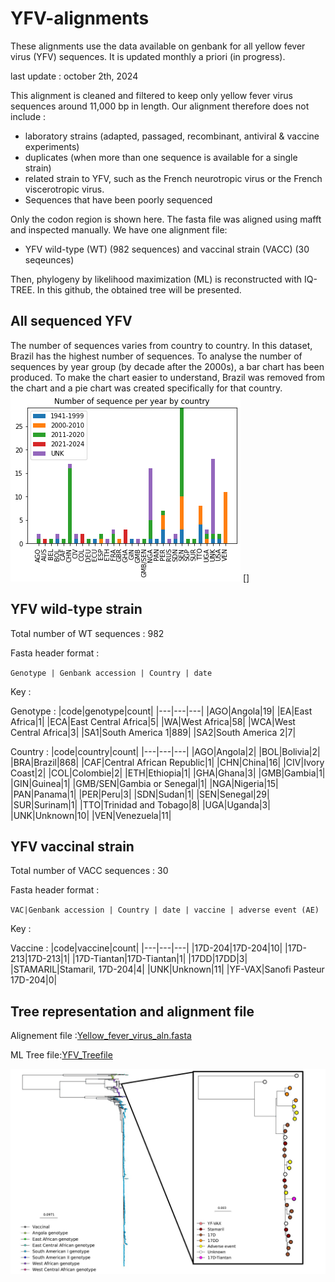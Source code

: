 # YFV-alignments
These alignments use the data available on genbank for all yellow fever virus (YFV) sequences. It is updated monthly a priori (in progress).

last update : october 2th, 2024 

This alignment is cleaned and filtered to keep only yellow fever virus sequences around 11,000 bp in length. Our alignment therefore does not include :
* laboratory strains (adapted, passaged, recombinant, antiviral & vaccine experiments)
* duplicates (when more than one sequence is available for a single strain)
* related strain to YFV, such as the French neurotropic virus or the French viscerotropic virus.
* Sequences that have been poorly sequenced

Only the codon region is shown here. The fasta file was aligned using mafft and inspected manually. We have one alignment file:
* YFV wild-type (WT) (982 sequences) and vaccinal strain (VACC) (30 seqeunces)

Then, phylogeny by likelihood maximization (ML) is reconstructed with IQ-TREE. In this github, the obtained tree will be presented. 

## All sequenced YFV 
The number of sequences varies from country to country. In this dataset, Brazil has the highest number of sequences. To analyse the number of sequences by year group (by decade after the 2000s), a bar chart has been produced. To make the chart easier to understand, Brazil was removed from the chart and a pie chart was created specifically for that country.
![image](https://github.com/Snseli/YFV-alignments/blob/main/PNG/Number_of_sequence_per_year_by_country_without_BRA.png)
[]

## YFV wild-type strain
 Total number of WT sequences : 982

Fasta header format : 

`Genotype | Genbank accession | Country | date`

Key :

Genotype :
|code|genotype|count|
|---|---|---|
|AGO|Angola|19|
|EA|East Africa|1|
|ECA|East Central Africa|5|
|WA|West Africa|58|
|WCA|West Central Africa|3|
|SA1|South America 1|889|
|SA2|South America 2|7|

Country :
|code|country|count|
|---|---|---|
|AGO|Angola|2|
|BOL|Bolivia|2|
|BRA|Brazil|868|
|CAF|Central African Republic|1|
|CHN|China|16|
|CIV|Ivory Coast|2|
|COL|Colombie|2|
|ETH|Ethiopia|1|
|GHA|Ghana|3|
|GMB|Gambia|1|
|GIN|Guinea|1|
|GMB/SEN|Gambia or Senegal|1|
|NGA|Nigeria|15|
|PAN|Panama|1|
|PER|Peru|3|
|SDN|Sudan|1|
|SEN|Senegal|29|
|SUR|Surinam|1|
|TTO|Trinidad and Tobago|8|
|UGA|Uganda|3|
|UNK|Unknown|10|
|VEN|Venezuela|11|

## YFV vaccinal strain
Total number of VACC sequences : 30

Fasta header format : 

`VAC|Genbank accession | Country | date | vaccine | adverse event (AE)`

Key :

Vaccine :
|code|vaccine|count|
|---|---|---|
|17D-204|17D-204|10|
|17D-213|17D-213|1|
|17D-Tiantan|17D-Tiantan|1|
|17DD|17DD|3|
|STAMARIL|Stamaril, 17D-204|4|
|UNK|Unknown|11|
|YF-VAX|Sanofi Pasteur 17D-204|0|

## Tree representation and alignment file
Alignement file :[Yellow_fever_virus_aln.fasta](https://github.com/Snseli/YFV-alignments/blob/main/Yellow%20fever%20alignements/YFV_aln_14092023.fasta)

ML Tree file:[YFV_Treefile](https://github.com/Snseli/YFV-alignments/blob/main/yellow%20fever%20treefile/YFV_aln_14092023_treefile.treefile)

![image](https://github.com/Snseli/YFV-alignments/blob/main/PNG/TREE_and_SUBTREE_MAJoct_YFV.PNG)

